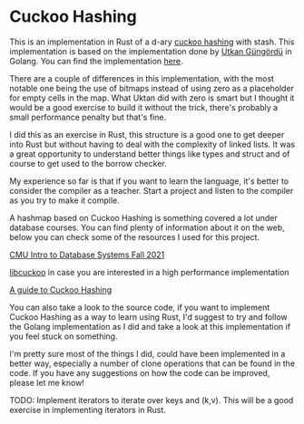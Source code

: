 # Cuckoo Hashing

This is an implementation in Rust of a d-ary [cuckoo hashing](https://en.wikipedia.org/wiki/Cuckoo_hashing) with stash. This implementation is based on the implementation done by [Utkan Güngördü](https://github.com/salviati) in Golang. You can find the implementation [here](https://github.com/salviati/cuckoo).

There are a couple of differences in this implementation, with the most notable one being the use of bitmaps instead of using zero as a placeholder for empty cells in the map. What Uktan did with zero is smart but I thought it would be a good exercise to  build it without the trick, there's probably a small performance penalty but that's fine.

I did this as an exercise in Rust, this structure is a good one to get deeper into Rust but without having to deal with the complexity of linked lists. It was a great opportunity to understand better things like types and struct and of course to get used to the borrow checker.

My experience so far is that if you want to learn the language, it's better to consider the compiler as a teacher. Start a project and listen to the compiler as you try to make it compile.

A hashmap based on Cuckoo Hashing is something covered a lot under database courses. You can find plenty of information about it on the web, below you can check some of the resources I used for this project.

[CMU Intro to Database Systems Fall 2021](https://15445.courses.cs.cmu.edu/fall2021/slides/06-hashtables.pdf)

[libcuckoo](https://github.com/efficient/libcuckoo) in case you are interested in a high performance implementation

[A guide to Cuckoo Hashing](https://programming.guide/cuckoo-hashing.html)

You can also take a look to the source code, if you want to implement Cuckoo Hashing as a way to learn using Rust, I'd suggest to try and follow the Golang implementation as I did and take a look at this implementation if you feel stuck on something.

I'm pretty sure most of the things I did, could have been implemented in a better way, especially a number of clone operations that can be found in the code. If you have any suggestions on how the code can be improved, please let me know!

TODO: Implement iterators to iterate over keys and (k,v). This will be a good exercise in implementing iterators in Rust.
